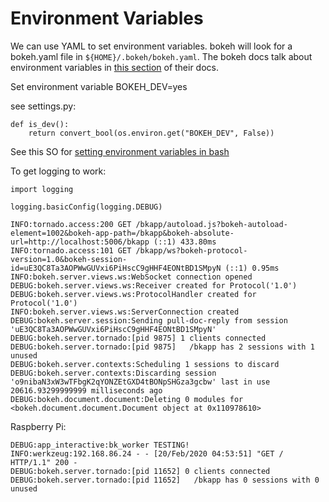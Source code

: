 
# Environment Variables
We can use YAML to set environment variables.  bokeh will look for a bokeh.yaml file in ```${HOME}/.bokeh/bokeh.yaml```.  The bokeh docs talk about environment variables in [this section](https://docs.bokeh.org/en/latest/docs/dev_guide/env_vars.html#devguide-envvars) of their docs.

Set environment variable BOKEH_DEV=yes  

see settings.py:
```  
def is_dev():
    return convert_bool(os.environ.get("BOKEH_DEV", False))  
```

See this SO for [setting environment variables in bash](https://askubuntu.com/questions/58814/how-do-i-add-environment-variables)

To get logging to work:

```
import logging

logging.basicConfig(logging.DEBUG)

INFO:tornado.access:200 GET /bkapp/autoload.js?bokeh-autoload-element=1002&bokeh-app-path=/bkapp&bokeh-absolute-url=http://localhost:5006/bkapp (::1) 433.80ms
INFO:tornado.access:101 GET /bkapp/ws?bokeh-protocol-version=1.0&bokeh-session-id=uE3QC8Ta3AOPWwGUVxi6PiHscC9gHHF4EONtBD1SMpyN (::1) 0.95ms
INFO:bokeh.server.views.ws:WebSocket connection opened
DEBUG:bokeh.server.views.ws:Receiver created for Protocol('1.0')
DEBUG:bokeh.server.views.ws:ProtocolHandler created for Protocol('1.0')
INFO:bokeh.server.views.ws:ServerConnection created
DEBUG:bokeh.server.session:Sending pull-doc-reply from session 'uE3QC8Ta3AOPWwGUVxi6PiHscC9gHHF4EONtBD1SMpyN'
DEBUG:bokeh.server.tornado:[pid 9875] 1 clients connected
DEBUG:bokeh.server.tornado:[pid 9875]   /bkapp has 2 sessions with 1 unused
DEBUG:bokeh.server.contexts:Scheduling 1 sessions to discard
DEBUG:bokeh.server.contexts:Discarding session 'o9nibaN3xW3wTFbgK2qYONZEtGXD4tBONpSHGza3gcbw' last in use 20616.93299999999 milliseconds ago
DEBUG:bokeh.document.document:Deleting 0 modules for <bokeh.document.document.Document object at 0x110978610>
```
Raspberry Pi:  
```
DEBUG:app_interactive:bk_worker TESTING!
INFO:werkzeug:192.168.86.24 - - [20/Feb/2020 04:53:51] "GET / HTTP/1.1" 200 -
DEBUG:bokeh.server.tornado:[pid 11652] 0 clients connected
DEBUG:bokeh.server.tornado:[pid 11652]   /bkapp has 0 sessions with 0 unused  
```


